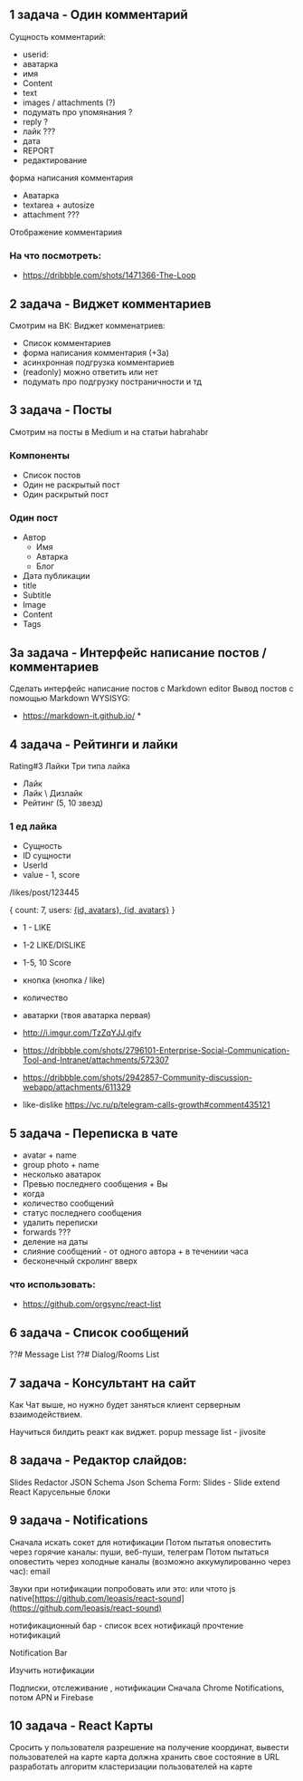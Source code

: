 

## 1 задача - Один комментарий

Сущность комментарий:
*   userid:
*   аватарка
*   имя
*   Content
*   text
*   images / attachments (?)
*   подумать про упомянания ?
*   reply ?
*   лайк ???
*   дата
*   REPORT
*   редактирование

форма написания комментария
*   Аватарка
*   textarea + autosize
*   attachment ???

Отображение комментариия

### На что посмотреть:

*  https://dribbble.com/shots/1471366-The-Loop

## 2 задача - Виджет комментариев

Смотрим на ВК:
Виджет комменатриев:
*   Список комментариев
*   форма написания комментария (+3a)
*   асинхронная подгрузка комментариев
*   (readonly)  можно ответить или нет
*   подумать про подгрузку постраничности и тд

## 3 задача - Посты
Смотрим на посты в Medium и на статьи habrahabr

### Компоненты
*  Список постов
*  Один не раскрытый пост
*  Один раскрытый пост
### Один пост
*  Автор
	*  Имя
	* Автарка
	*  Блог
*  Дата публикации
* title
* Subtitle
* Image
* Content
* Tags

## 3а задача - Интерфейс написание постов / комментариев
Сделать интерфейс  написание постов с Markdown editor
Вывод постов с помощью Markdown WYSISYG:
* https://markdown-it.github.io/
\*

## 4 задача - Рейтинги и лайки
Rating#3
Лайки
Три типа лайка
* Лайк
* Лайк \ Дизлайк
* Рейтинг (5, 10 звезд)

### 1 ед лайка
*   Сущность
*   ID сущности
*   UserId
*   value - 1, score

/likes/post/123445

{
 count: 7,
 users: [{id, avatars}, {id, avatars}]()
}

* 1 - LIKE
* 1-2 LIKE/DISLIKE
* 1-5, 10  Score

* кнопка (кнопка / like)
* количество
* аватарки (твоя аватарка первая)

* http://i.imgur.com/TzZqYJJ.gifv
* https://dribbble.com/shots/2796101-Enterprise-Social-Communication-Tool-and-Intranet/attachments/572307
* https://dribbble.com/shots/2942857-Community-discussion-webapp/attachments/611329
* like-dislike https://vc.ru/p/telegram-calls-growth#comment435121


## 5 задача - Переписка в чате
* avatar + name
* group photo + name
* несколько аватарок
* Превью последнего сообщения + Вы
* когда
* количество сообщений
* статус последнего сообщения
* удалить переписки
* forwards ???
* деление на даты
* слияние сообщений - от одного автора + в течениии часа
* бесконечный скролинг вверх

### что использовать:
* https://github.com/orgsync/react-list


## 6 задача - Список сообщений

??# Message List
??# Dialog/Rooms List

## 7  задача - Консультант на сайт
Как Чат выше, но нужно будет заняться клиент серверным взаимодействием.

Научиться билдить реакт как виджет.
popup message list - jivosite



## 8 задача - Редактор слайдов:
Slides Redactor
JSON Schema
Json Schema Form:
Slides -
Slide extend React
Карусельные блоки

## 9 задача -  Notifications


Сначала искать сокет для нотификации
Потом пытатья оповестить через горячие каналы: пуши, веб-пуши, телеграм
Потом пытаться оповестить через холодные каналы (возможно аккумулированно через час): email

Звуки при нотификации
попробовать или это: или чтото js native[https://github.com/leoasis/react-sound](https://github.com/leoasis/react-sound)

нотификационный бар - список всех нотификацй
прочтение нотификаций

Notification Bar

Изучить нотификации 

Подписки, отслеживание , нотификации
Сначала Chrome Notifications,  потом APN и Firebase


## 10 задача - React Карты
Сросить у пользователя разрешение на получение координат, 
вывести пользователей на карте
карта должна хранить свое состояние в URL 
разработать алгоритм кластеризации пользователей на карте

